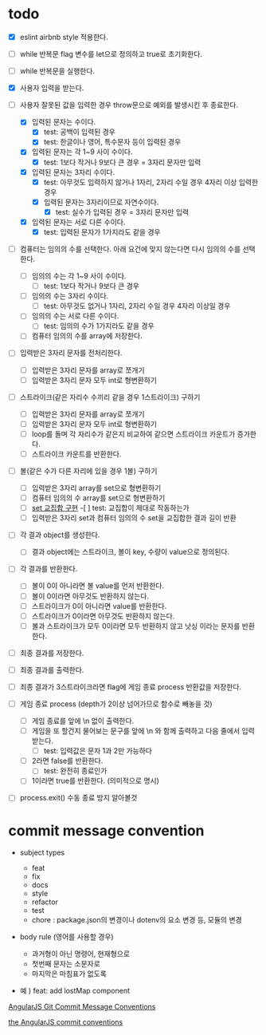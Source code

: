 # todo

- [x] eslint airbnb style 적용한다.

- [ ] while 반복문 flag 변수를 let으로 정의하고 true로 초기화한다.
- [ ] while 반복문을 실행한다.

- [x] 사용자 입력을 받는다.

- [ ] 사용자 잘못된 값을 입력한 경우 throw문으로 예외를 발생시킨 후 종료한다.

  - [x] 입력된 문자는 수이다.
    - [x] test: 공백이 입력된 경우
    - [x] test: 한글이나 영어, 특수문자 등이 입력된 경우
  - [x] 입력된 문자는 각 1~9 사이 수이다.
    - [x] test: 1보다 작거나 9보다 큰 경우 = 3자리 문자만 입력
  - [x] 입력된 문자는 3자리 수이다.
    - [x] test: 아무것도 입력하지 않거나 1자리, 2자리 수일 경우 4자리 이상 입력한 경우
    - [x] 입력된 문자는 3자리이므로 자연수이다.
      - [x] test: 실수가 입력된 경우 = 3자리 문자만 입력
  - [x] 입력된 문자는 서로 다른 수이다.
    - [x] test: 입력된 문자가 1가지라도 같을 경우

- [ ] 컴퓨터는 임의의 수를 선택한다. 아래 요건에 맞지 않는다면 다시 임의의 수를 선택한다.

  - [ ] 임의의 수는 각 1~9 사이 수이다.
    - [ ] test: 1보다 작거나 9보다 큰 경우
  - [ ] 임의의 수는 3자리 수이다.
    - [ ] test: 아무것도 없거나 1자리, 2자리 수일 경우 4자리 이상일 경우
  - [ ] 임의의 수는 서로 다른 수이다.
    - [ ] test: 임의의 수가 1가지라도 같을 경우
  - [ ] 컴퓨터 임의의 수를 array에 저장한다.

- [ ] 입력받은 3자리 문자를 전처리한다.

  - [ ] 입력받은 3자리 문자를 array로 쪼개기
  - [ ] 입력받은 3자리 문자 모두 int로 형변환하기

- [ ] 스트라이크(같은 자리수 수끼리 같을 경우 1스트라이크) 구하기

  - [ ] 입력받은 3자리 문자를 array로 쪼개기
  - [ ] 입력받은 3자리 문자 모두 int로 형변환하기
  - [ ] loop를 돌며 각 자리수가 같은지 비교하여 같으면 스트라이크 카운트가 증가한다.
  - [ ] 스트라이크 카운트를 반환한다.

- [ ] 볼(같은 수가 다른 자리에 있을 경우 1볼) 구하기

  - [ ] 입력받은 3자리 array를 set으로 형변환하기
  - [ ] 컴퓨터 임의의 수 array를 set으로 형변환하기
  - [ ] [set 교집합 구현](https://developer.mozilla.org/ko/docs/Web/JavaScript/Reference/Global_Objects/Set) -[ ] test: 교집합이 제대로 작동하는가
  - [ ] 입력받은 3자리 set과 컴퓨터 임의의 수 set을 교집합한 결과 길이 반환

- [ ] 각 결과 object를 생성한다.

  - [ ] 결과 object에는 스트라이크, 볼이 key, 수량이 value으로 정의된다.

- [ ] 각 결과를 반환한다.

  - [ ] 볼이 0이 아니라면 볼 value를 먼저 반환한다.
  - [ ] 볼이 0이라면 아무것도 반환하지 않는다.
  - [ ] 스트라이크가 0이 아니라면 value를 반환한다.
  - [ ] 스트라이크가 0이라면 아무것도 반환하지 않는다.
  - [ ] 볼과 스트라이크가 모두 0이라면 모두 반환하지 않고 낫싱 이라는 문자를 반환한다.

- [ ] 최종 결과를 저장한다.

- [ ] 최종 결과를 출력한다.

- [ ] 최종 결과가 3스트라이크라면 flag에 게임 종료 process 반환값을 저장한다.

- [ ] 게임 종료 process (depth가 2이상 넘어가므로 함수로 빼놓을 것)
  - [ ] 게임 종료를 앞에 \n 없이 출력한다.
  - [ ] 게임을 또 할건지 물어보는 문구를 앞에 \n 와 함께 출력하고 다음 줄에서 입력받는다.
    - [ ] test: 입력값은 문자 1과 2만 가능하다
  - [ ] 2라면 false를 반환한다.
    - [ ] test: 완전히 종료인가
  - [ ] 1이라면 true를 반환한다. (의미적으로 명시)
- [ ] process.exit() 수동 종료 방지 알아볼것

# commit message convention

- subject types

  - feat
  - fix
  - docs
  - style
  - refactor
  - test
  - chore : package.json의 변경이나 dotenv의 요소 변경 등, 모듈의 변경

- body rule (영어를 사용할 경우)

  - 과거형이 아닌 명령어, 현재형으로
  - 첫번째 문자는 소문자로
  - 마지막은 마침표가 없도록

- 예 ) feat: add lostMap component

[AngularJS Git Commit Message Conventions](https://gist.github.com/stephenparish/9941e89d80e2bc58a153)

[the AngularJS commit conventions](https://velog.io/@outstandingboy/Git-%EC%BB%A4%EB%B0%8B-%EB%A9%94%EC%8B%9C%EC%A7%80-%EA%B7%9C%EC%95%BD-%EC%A0%95%EB%A6%AC-the-AngularJS-commit-conventions)
